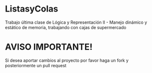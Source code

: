 # ListasyColas
Trabajo última clase de Lógica y Representación II - Manejo dinámico y estático de memoria, trabajando con cajas de supermercado

# AVISO IMPORTANTE!
Si desea aportar cambios al proyecto por favor haga un fork y posteriormente un pull request
